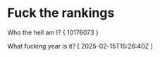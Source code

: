 # Fuck the rankings

Who the hell am I?
{ 10176073 }

What fucking year is it?
[ 2025-02-15T15:26:40Z ]
